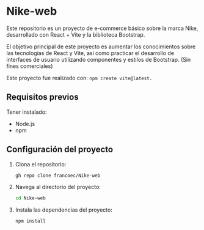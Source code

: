# Nike-web

Este repositorio es un proyecto de e-commerce básico sobre la marca Nike, desarrollado con React + Vite y la biblioteca Bootstrap. 

El objetivo principal de este proyecto es aumentar los conocimientos sobre las tecnologías de React y Vite, así como practicar el desarrollo de interfaces de usuario utilizando componentes y estilos de Bootstrap. (Sin fines comerciales)

Este proyecto fue realizado con: 
    ```
    npm create vite@latest.
    ```
## Requisitos previos
Tener instalado: 
- Node.js
- npm

## Configuración del proyecto

1. Clona el repositorio:
   ```bash
   gh repo clone francoec/Nike-web
2. Navega al directorio del proyecto:
   ```bash
   cd Nike-web
3. Instala las dependencias del proyecto:
   ```bash
   npm install
